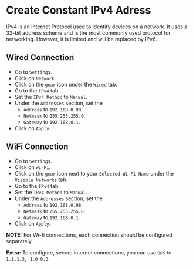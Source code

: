 # Create Constant IPv4 Adress

IPv4 is an Internet Protocol used to identify devices on a network. It uses a 32-bit address scheme and is the most commonly used protocol for networking. However, it is limited and will be replaced by IPv6.

## Wired Connection

- Go to `Settings`.
- Click on `Network`.
- Click on the `gear` icon under the `Wired` tab.
- Go to the `IPv4` tab.
- Set the `IPv4 Method` to `Manual`.
- Under the `Addresses` section, set the
  - `Address` to `192.168.0.98`.
  - `Netmask` to `255.255.255.0`.
  - `Gateway` to `192.168.0.1`.
- Click on `Apply`.

## WiFi Connection

- Go to `Settings`.
- Click on `Wi-Fi`.
- Click on the `gear` icon next to your `Selected Wi-Fi Name` under the `Visible Networks` tab.
- Go to the `IPv4` tab.
- Set the `IPv4 Method` to `Manual`.
- Under the `Addresses` section, set the
  - `Address` to `192.168.0.98`.
  - `Netmask` to `255.255.255.0`.
  - `Gateway` to `192.168.0.1`.
- Click on `Apply`.

**NOTE:** For Wi-fi connections, each connection should be configured separately.

**Extra:** To configure, secure internet connections, you can use `DNS` to `1.1.1.3, 1.0.0.3`.
